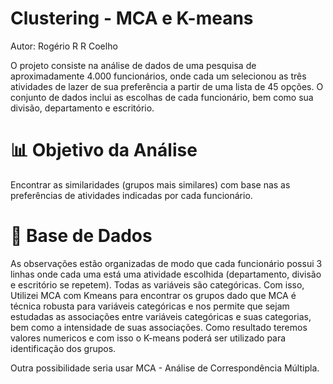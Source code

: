 # Clustering - MCA e K-means
Autor: Rogério R R Coelho

O projeto consiste na análise de dados de uma pesquisa de aproximadamente 4.000 funcionários, onde cada um selecionou as três atividades de lazer de sua preferência a partir de uma lista de 45 opções. O conjunto de dados inclui as escolhas de cada funcionário, bem como sua divisão, departamento e escritório.

# 📊 Objetivo da Análise

Encontrar as similaridades (grupos mais similares) com base nas as preferências de atividades indicadas por cada funcionário.

# 📂 Base de Dados
As observações estão organizadas de modo que cada funcionário possui 3 linhas onde cada uma está uma atividade escolhida (departamento, divisão e escritório se repetem).
Todas as variáveis são categóricas. Com isso, Utilizei MCA com Kmeans para encontrar os grupos dado que MCA é técnica robusta para variáveis categóricas e nos permite que sejam estudadas as associações entre variáveis categóricas e suas categorias, bem como a intensidade de suas associações. Como resultado teremos valores numericos e com isso o K-means poderá ser utilizado para identificação dos grupos.

Outra possibilidade seria usar MCA - Análise de Correspondência Múltipla. 

